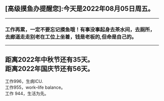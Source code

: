 ## [高级摸鱼办提醒您]:今天是2022年08月05日周五。
---
### 工作再累，一定不要忘记摸鱼哦！有事没事起身去茶水间，去厕所，去廊道走走别老在工位上坐着，钱是老板的,但命是自己的。
---
距离2022年中秋节还有35天。  
距离2022年国庆节还有56天。  
---
工作996，生病ICU.  
工作955，work–life balance。  
工作 944，生活为先。